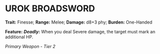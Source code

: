 ﻿---
tags:
  - Item
  - Weapon
name: 'UROK BROADSWORD'
trait: 'Finesse'
range: 'Melee'
damage: 'd8+3 phy'
burden: 'One-Handed'
feat_name: 'Deadly'
feat_text: 'When you deal Severe damage, the target must mark an additional HP.'
primary_or_secondary: 'Primary Weapon'
tier: 2
---

# UROK BROADSWORD

**Trait:** Finesse; **Range:** Melee; **Damage:** d8+3 phy; **Burden:** One-Handed

**Feature:** ***Deadly:*** When you deal Severe damage, the target must mark an additional HP.

*Primary Weapon - Tier 2*
